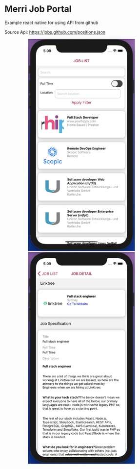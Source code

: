 # Merri Job Portal

Example react native for using API from github

Source Api: https://jobs.github.com/positions.json

<p align="center">
  <img src="https://raw.githubusercontent.com/mnashrullah/merri/main/screenshot3.jpg" width="350" title="Job">
  <img src="https://raw.githubusercontent.com/mnashrullah/merri/main/screenshot4.jpg" width="350" title="Job Detail">
</p>

